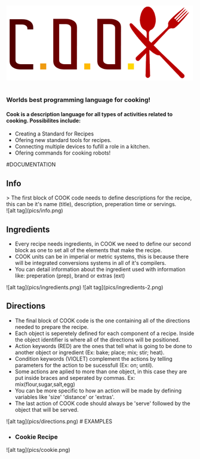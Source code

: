 ![alt tag](pics/cook-color.png)
<h1> </h1>
<h3>Worlds best programming language for cooking!</h3>

<h4>Cook is a description language for all types of activities related to cooking. Possibilites include:</h4>

<ul>
    <li>Creating a Standard for Recipes</li>
    <li>Ofering new standard tools for recipes.</li>
    <li>Connecting multiple devices to fufill a role in a kitchen.</li>
    <li>Ofering commands for cooking robots!</li>
</ul>

#DOCUMENTATION
<h2>Info</h2>>
The first block of COOK code needs to define descriptions for the recipe, this can be it's name (title), description, preperation time or servings.
<br>
![alt tag](pics/info.png)
    
<h2>Ingredients</h2>
<ul>
    <li>Every recipe needs ingredients, in COOK we need to define our second block as one to set all of the elements that make the recipe.</li>
    <li>COOK units can be in imperial or metric systems, this is because there will be integrated conversions systems in all of it's compilers.</li>
    <li>You can detail information about the ingredient used with information like: preperation (prep), brand or extras (ext)</li>
</ul>
![alt tag](pics/ingredients.png)
![alt tag](pics/ingredients-2.png)

<h2>Directions</h2>
<ul>
    <li>The final block of COOK code is the one containing all of the directions needed to prepare the recipe. </li>
    <li>Each object is seperetely defined for each component of a recipe. Inside the object identifier is where all of the directions will be positioned.</li>
    <li>Action keywords (RED) are the ones that tell what is going to be done to another object or ingredient (Ex: bake; place; mix; stir; heat).</li>
    <li>Condition keywords (VIOLET) complement the actions by telling parameters for the action to be sucessfull (Ex: on; until).</li>
    <li>Some actions are aplied to more than one object, in this case they are put inside braces and seperated by commas. Ex: mix(flour,sugar,salt,egg)</li>
    <li>You can be more specific to how an action will be made by defining variables like 'size' 'distance' or 'extras'.</li>
    <li>The last action of COOK code should always be 'serve' followed by the object that will be served.</li>
</ul>
![alt tag](pics/directions.png)
# EXAMPLES
<ul>
    <h3><li>Cookie Recipe</li></h3>
</ul>
![alt tag](pics/cookie.png)